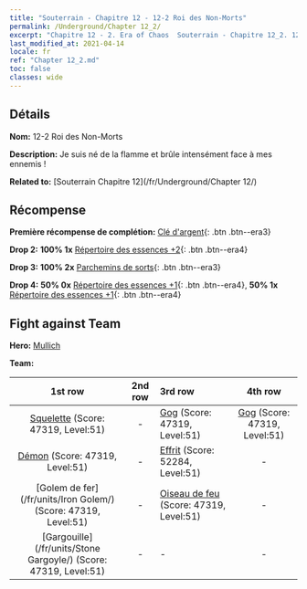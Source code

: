 ```yaml
---
title: "Souterrain - Chapitre 12 - 12-2 Roi des Non-Morts"
permalink: /Underground/Chapter 12_2/
excerpt: "Chapitre 12 - 2. Era of Chaos  Souterrain - Chapitre 12_2. 12-2 Roi des Non-Morts"
last_modified_at: 2021-04-14
locale: fr
ref: "Chapter 12_2.md"
toc: false
classes: wide
---
```


## Détails

 **Nom:** 12-2 Roi des Non-Morts

 **Description:** Je suis né de la flamme et brûle intensément face à mes ennemis !

 **Related to:** [Souterrain Chapitre 12](/fr/Underground/Chapter 12/)

## Récompense

 **Première récompense de complétion:** [Clé d'argent](/fr/Items/con_693/){: .btn .btn--era3}

 **Drop 2:** **100% 1x** [Répertoire des essences +2](/fr/Items/mat_53/){: .btn .btn--era4}

 **Drop 3:** **100% 2x** [Parchemins de sorts](/fr/Items/con_694/){: .btn .btn--era3}

 **Drop 4:** **50% 0x** [Répertoire des essences +1](/fr/Items/mat_46/){: .btn .btn--era4}, **50% 1x** [Répertoire des essences +1](/fr/Items/mat_46/){: .btn .btn--era4}


## Fight against Team
 **Hero:** [Mullich](/fr/heroes/Mullich/)

 **Team:**


  | 1st row | 2nd row | 3rd row | 4th row |
  |:----:|:----:|:----|:----:|
  | [Squelette](/fr/units/Skeleton/) (Score: 47319, Level:51)  | - | [Gog](/fr/units/Gog/) (Score: 47319, Level:51)  | [Gog](/fr/units/Gog/) (Score: 47319, Level:51)  |
  | [Démon](/fr/units/Demon/) (Score: 47319, Level:51)  | - | [Effrit](/fr/units/Efreeti/) (Score: 52284, Level:51)  | - |
  | [Golem de fer](/fr/units/Iron Golem/) (Score: 47319, Level:51)  | - | [Oiseau de feu](/fr/units/Firebird/) (Score: 47319, Level:51)  | - |
  | [Gargouille](/fr/units/Stone Gargoyle/) (Score: 47319, Level:51)  | - | - | - |


